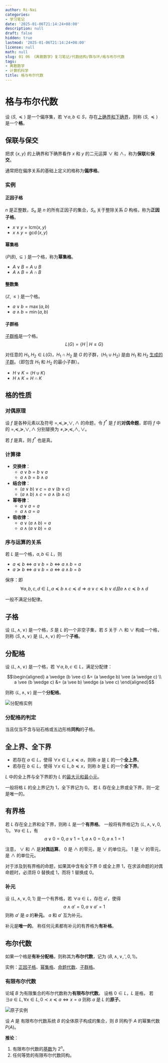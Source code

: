 ```yaml
---
author: Ri-Nai
categories:
- 学习笔记
date: '2025-01-06T21:14:24+08:00'
description: null
draft: false
hidden: true
lastmod: '2025-01-06T21:14:24+08:00'
license: null
math: null
slug: 01 06 《离散数学》复习笔记/代数结构/群与环/格与布尔代数
tags:
- 离散数学
- 计算机科学
title: 格与布尔代数
---
```



# 格与布尔代数
设 $\langle S, \preccurlyeq \rangle$ 是一个偏序集，若 $\forall a, b \in S$，存在[上确界和下确界](../../../集合论/二元关系/偏序关系/#上界、下界、上确界、下确界)，则称 $\langle S, \preccurlyeq \rangle$ 是一个**格**。

## 保联与保交
把求 $\{x, y\}$ 的上确界和下确界看作 $x$ 和 $y$ 的二元运算 $\vee$ 和 $\wedge$，称为**保联**和**保交**。

通常把在偏序关系的基础上定义的格称为**偏序格**。

### 实例
#### 正因子格
$n$ 是正整数，$S_n$ 是 $n$ 的所有正因子的集合，$S_n$ 关于整除关系 $D$ 构格，称为**正因子格**。
- $x \vee y = \mathrm{lcm}(x, y)$
- $x \wedge y = \gcd(x, y)$

#### 幂集格
$\langle P(B), \subseteq \rangle$ 是一个格，称为**幂集格**。
- $A \vee B = A \cup B$
- $A \wedge B = A \cap B$

#### 整数集
$\langle \mathbb{Z}, \leq \rangle$ 是一个格。
- $a \vee b = \max(a, b)$
- $a \wedge b = \min(a, b)$

#### 子群格
[子群格](../群、子群与陪集/#子群格)是一个格。  
$$L(G) = \{H \ | \ H \leq G\}$$  

对任意的 $H_1, H_2 \in L(G)$，$H_1 \cap H_2$ 是 $G$ 的子群，$\langle H_1 \cup H_2 \rangle$ 是由 $H_1$ 和 $H_2$ [生成的子群](../群、子群与陪集/#由子集生成的子群)。（即包含 $H_1$ 和 $H_2$ 的最小子群）。  
- $H \vee K = \langle H \cup K \rangle$
- $H \wedge K = H \cap K$

## 格的性质
### 对偶原理
设 $f$ 是各种元素以及符号 $=, \preccurlyeq, \succcurlyeq, \vee, \wedge$ 的命题，令 $f^*$ 是 $f$ 的**对偶命题**，即将 $f$ 中的 $=, \preccurlyeq, \succcurlyeq, \vee, \wedge$ 分别替换为 $\neq, \succcurlyeq, \preccurlyeq, \wedge, \vee$。

若 $f$ 是真，则 $f^*$ 也是真。

### 计算律
- **交换律**：
    - $a \vee b = b \vee a$
    - $a \wedge b = b \wedge a$
- **结合律**：
    - $(a \vee b) \vee c = a \vee (b \vee c)$
    - $(a \wedge b) \wedge c = a \wedge (b \wedge c)$ 
- **幂等律**：
    - $a \vee a = a$
    - $a \wedge a = a$
- **吸收律**：
    - $a \vee (a \wedge b) = a$
    - $a \wedge (a \vee b) = a$

### 序与运算的关系
若 $L$ 是一个格，$a, b \in L$，则
- $a \preccurlyeq b \Leftrightarrow a \vee b = b \Leftrightarrow a \wedge b = a$
- $a \succcurlyeq b \Leftrightarrow a \vee b = a \Leftrightarrow a \wedge b = b$

保序：即
$$\forall a, b, c, d \in L, a \preccurlyeq b \land c \preccurlyeq d \Rightarrow a \vee c \preccurlyeq b \vee d 且 a \wedge c \preccurlyeq b \wedge d$$

一般不满足分配律。

## 子格
设 $\langle L, \wedge, \vee \rangle$ 是一个格，$S$ 是 $L$ 的一个非空子集，若 $S$ 关于 $\wedge$ 和 $\vee$ 构成一个格，则称 $\langle S, \wedge, \vee \rangle$ 是 $\langle L, \wedge, \vee \rangle$ 的一个**子格**。


## 分配格
设 $\langle L, \wedge, \vee \rangle$ 是一个格，若 $\forall a, b, c \in L$，满足分配律：

$$\begin{aligned}
a \wedge (b \vee c) &= (a \wedge b) \vee (a \wedge c) \\
a \vee (b \wedge c) &= (a \vee b) \wedge (a \vee c)
\end{aligned}$$

则称 $\langle L, \wedge, \vee \rangle$ 是一个**分配格**。

![分配格实例](../../../imgs/分配格实例.png)

### 分配格的判定
当且仅当不含与钻石格或五边形格**同构**的子格。

## 全上界、全下界
- 若存在 $a \in L$，使得 $\forall x \in L, x \preccurlyeq a$，则称 $a$ 是 $L$ 的一个**全上界**。
- 若存在 $b \in L$，使得 $\forall x \in L, b \preccurlyeq x$，则称 $b$ 是 $L$ 的一个**全下界**。

$L$ 中的全上界与全下界即为 $L$ 的[最大元和最小元](../../../集合论/二元关系/偏序关系/#最大元、最小元、极大元、极小元)。

一般将格 $L$ 的全上界记为 $1$，全下界记为 $0$。
若 $L$ 存在全上界或全下界，则一定是唯一的。

## 有界格
若 $L$ 存在全上界和全下界，则称 $L$ 是一个**有界格**。
一般将有界格记为 $\langle L, \wedge, \vee, 0, 1 \rangle$。
$\forall a \in L$，有
$$a \vee 0 = 0, a \vee 1 = 1, a \wedge 0 = 0, a \wedge 1 = 1$$

注意， $\vee$ 和 $\wedge$ 是**对偶运算**。
$0$ 是 $\wedge$ 的零元，是 $\vee$ 的单位元。
$1$ 是 $\vee$ 的零元，是 $\wedge$ 的单位元。

对于涉及到有界格的命题，如果其中含有全下界 $0$ 或全上界 $1$，在求该命题的对偶命题时，必须将 $0$ 替换成 $1$，而将 $1$ 替换成 $0$。

### 补元
设 $\langle L, \wedge, \vee, 0, 1 \rangle$ 是一个有界格，若 $\forall a \in L$，存在 $a'$，使得
$$a \wedge a' = 0, a \vee a' = 1$$
则称 $a'$ 是 $a$ 的**补元**。
$a$ 和 $a'$ 互为补元。

补元是**唯一的**。
称任何元素都有补元的有界格为**有补格**。

## 布尔代数
如果一个格是**有补分配格**，则称其为**布尔代数**，记为 $\langle B, \wedge, \vee, ', 0, 1 \rangle$。

实例：[正因子格](#正因子格)、[幂集格](../../../集合论/集合代数/#幂集)、[命题代数](../../../数理逻辑/命题逻辑/#合式公式)、[子群格](../群、子群与陪集/#子群格)。

### 有限布尔代数
论域 $B$ 为有限集合的布尔代数称为**有限布尔代数**。
设格 $0 \in L$，$L$ 是格，
若 $\exists a \in L, \forall x \in L, 0 \prec x \preccurlyeq a \Leftrightarrow x = a$
则称 $a$ 是 $L$ 的**原子**。

![原子实例](../../../imgs/原子实例.png)

设 $A$ 是 有限布尔代数系统 $B$ 的全体原子构成的集合，则 $B$ 同构于 $A$ 的幂集代数 $P(A)$。

**推论**：
1. 有限布尔代数的[基数](../../../集合论/函数/#集合基数)为 $2^n$。
2. 任何等势的有限布尔代数同构。


